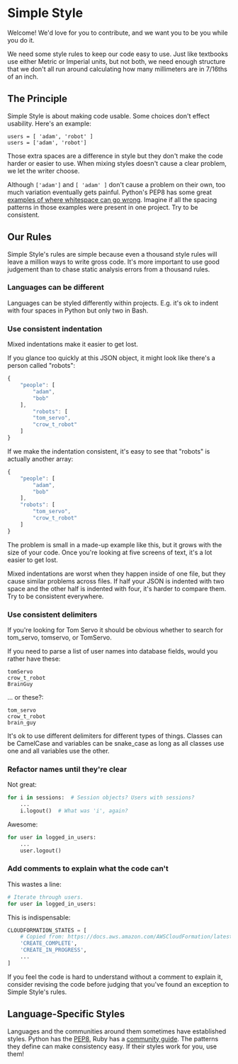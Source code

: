 # Simple Style

Welcome! We'd love for you to contribute, and we want you to be you while you do it.

We need some style rules to keep our code easy to use. Just like textbooks use either Metric or Imperial units, but not both, we need enough structure that we don't all run around calculating how many millimeters are in 7/16ths of an inch.

## The Principle

Simple Style is about making code usable. Some choices don't effect usability. Here's an example:

```
users = [ 'adam', 'robot' ]
users = ['adam', 'robot']
```

Those extra spaces are a difference in style but they don't make the code harder or easier to use. When mixing styles doesn't cause a clear problem, we let the writer choose.

Although `['adam']` and `[ 'adam' ]` don't cause a problem on their own, too much variation eventually gets painful. Python's PEP8 has some great [examples of where whitespace can go wrong][whitespace]. Imagine if all the spacing patterns in those examples were present in one project. Try to be consistent.

## Our Rules

Simple Style's rules are simple because even a thousand style rules will leave a million ways to write gross code. It's more important to use good judgement than to chase static analysis errors from a thousand rules.

### Languages can be different

Languages can be styled differently within projects. E.g. it's ok to indent with four spaces in Python but only two in Bash.

### Use consistent indentation

Mixed indentations make it easier to get lost.

If you glance too quickly at this JSON object, it might look like there's a person called "robots":

```javascript
{
    "people": [
        "adam",
        "bob"
    ],
        "robots": [
        "tom_servo",
        "crow_t_robot"
    ]
}
```

If we make the indentation consistent, it's easy to see that "robots" is actually another array:

```javascript
{
    "people": [
        "adam",
        "bob"
    ],
    "robots": [
        "tom_servo",
        "crow_t_robot"
    ]
}
```

The problem is small in a made-up example like this, but it grows with the size of your code. Once you're looking at five screens of text, it's a lot easier to get lost.

Mixed indentations are worst when they happen inside of one file, but they cause similar problems across files. If half your JSON is indented with two space and the other half is indented with four, it's harder to compare them. Try to be consistent everywhere.

### Use consistent delimiters

If you're looking for Tom Servo it should be obvious whether to search for tom_servo, tomservo, or TomServo.

If you need to parse a list of user names into database fields, would you rather have these:

```
tomServo
crow_t_robot
BrainGuy
```

... or these?:

```
tom_servo
crow_t_robot
brain_guy
```

It's ok to use different delimiters for different types of things. Classes can be CamelCase and variables can be snake_case as long as all classes use one and all variables use the other.

### Refactor names until they're clear

Not great:

```python
for i in sessions:  # Session objects? Users with sessions?
    ...
    i.logout()  # What was 'i', again?
```

Awesome:

```python
for user in logged_in_users:
    ...
    user.logout()
```

### Add comments to explain what the code can't

This wastes a line:

```python
# Iterate through users.
for user in logged_in_users:
```

This is indispensable:

```python
CLOUDFORMATION_STATES = [
    # Copied from: https://docs.aws.amazon.com/AWSCloudFormation/latest/UserGuide/using-cfn-describing-stacks.html#w2ab1c15c15c17c11
    'CREATE_COMPLETE',
    'CREATE_IN_PROGRESS',
    ...
]
```

If you feel the code is hard to understand without a comment to explain it, consider revising the code before judging that you've found an exception to Simple Style's rules.

## Language-Specific Styles

Languages and the communities around them sometimes have established styles. Python has the [PEP8][pep8], Ruby has a [community guide][ruby_style]. The patterns they define can make consistency easy. If their styles work for you, use them!


[pep8]: https://www.python.org/dev/peps/pep-0008/
[pep8_english]: https://www.python.org/dev/peps/pep-0008/#comments
[ruby_style]: https://github.com/bbatsov/ruby-style-guide
[whitespace]: https://www.python.org/dev/peps/pep-0008/#whitespace-in-expressions-and-statements
